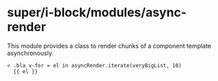 # super/i-block/modules/async-render

This module provides a class to render chunks of a component template asynchronously.

```
< .bla v-for = el in asyncRender.iterate(veryBigList, 10)
  {{ el }}
```
